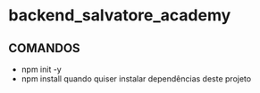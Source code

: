 # backend_salvatore_academy

## COMANDOS
* npm init -y 
* npm install quando quiser instalar dependências deste projeto